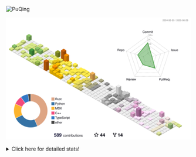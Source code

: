 ![PuQing](https://user-images.githubusercontent.com/27223114/171565019-9a56fae6-b08b-421f-99db-7e830da42371.png)

![](./profile-3d-contrib/profile-season-animate.svg)

<details>
<summary>Click here for detailed stats!</summary>

<!--START_SECTION:waka-->
![Lines of code](https://img.shields.io/badge/From%20Hello%20World%20I%27ve%20Written-1.9%20million%20lines%20of%20code-blue)

**🐱 My GitHub Data** 

> 📦 448.0 kB Used in GitHub's Storage 
 > 
> 🏆 238 Contributions in the Year 2025
 > 
> 🚫 Not Opted to Hire
 > 
> 📜 40 Public Repositories 
 > 
> 🔑 34 Private Repositories 
 > 
**I'm an Early 🐤** 

```text
🌞 Morning                753 commits         ██░░░░░░░░░░░░░░░░░░░░░░░   08.99 % 
🌆 Daytime                3599 commits        ███████████░░░░░░░░░░░░░░   42.97 % 
🌃 Evening                1931 commits        ██████░░░░░░░░░░░░░░░░░░░   23.05 % 
🌙 Night                  2093 commits        ██████░░░░░░░░░░░░░░░░░░░   24.99 % 
```


📊 **This Week I Spent My Time On** 

```text
💬 Programming Languages: 
Other                    27 hrs 49 mins      ██████████████████░░░░░░░   70.06 % 
Swift                    4 hrs 55 mins       ███░░░░░░░░░░░░░░░░░░░░░░   12.42 % 
Python                   3 hrs 37 mins       ██░░░░░░░░░░░░░░░░░░░░░░░   09.13 % 
Org                      1 hr 27 mins        █░░░░░░░░░░░░░░░░░░░░░░░░   03.67 % 
Diff                     57 mins             █░░░░░░░░░░░░░░░░░░░░░░░░   02.40 % 

🔥 Editors: 
Arc                      21 hrs 10 mins      █████████████░░░░░░░░░░░░   53.32 % 
Ghostty                  6 hrs 15 mins       ████░░░░░░░░░░░░░░░░░░░░░   15.77 % 
Xcode                    5 hrs 17 mins       ███░░░░░░░░░░░░░░░░░░░░░░   13.33 % 
VS Code                  3 hrs 19 mins       ██░░░░░░░░░░░░░░░░░░░░░░░   08.39 % 
Telegram                 2 hrs 12 mins       █░░░░░░░░░░░░░░░░░░░░░░░░   05.55 % 

💻 Operating System: 
Mac                      36 hrs 26 mins      ███████████████████████░░   91.74 % 
WSL                      2 hrs 19 mins       █░░░░░░░░░░░░░░░░░░░░░░░░   05.86 % 
Linux                    53 mins             █░░░░░░░░░░░░░░░░░░░░░░░░   02.25 % 
Windows                  3 mins              ░░░░░░░░░░░░░░░░░░░░░░░░░   00.14 % 
```


<!--END_SECTION:waka-->
</details>

